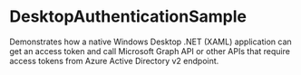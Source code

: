 # DesktopAuthenticationSample
Demonstrates how a native Windows Desktop .NET (XAML) application can get an access token and call Microsoft Graph API or other APIs that require access tokens from Azure Active Directory v2 endpoint.
